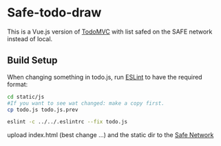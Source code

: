 # Safe-todo-draw
This is a Vue.js version of [TodoMVC](http://todomvc.com) with list safed on the SAFE network instead of local.

## Build Setup

When changing something in todo.js, run [ESLint](https://eslint.org/docs/user-guide/getting-started) to have the required format:
``` bash
cd static/js
#If you want to see wat changed: make a copy first.
cp todo.js todo.js.prev

eslint -c ../../.eslintrc --fix todo.js 


```

upload index.html (best change ...) and the static dir to the [Safe Network](https://maidsafe.net)

